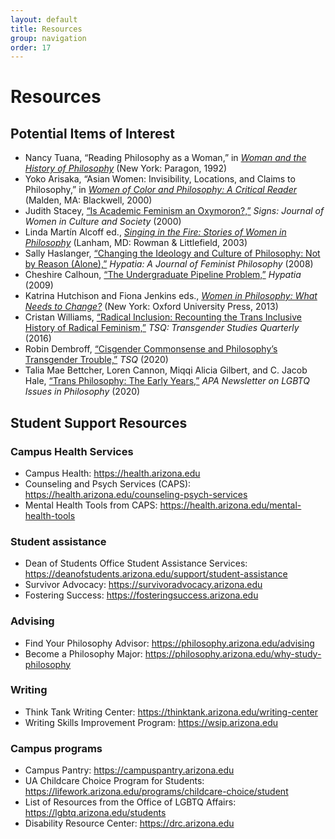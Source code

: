 ```yaml
---
layout: default
title: Resources
group: navigation
order: 17
---
```


# Resources

## Potential Items of Interest

- Nancy Tuana, “Reading Philosophy as a Woman,” in [*Woman and the History of Philosophy*](https://archive.org/embed/isbn_9780557781942) (New York: Paragon, 1992)
- Yoko Arisaka, “Asian Women: Invisibility, Locations, and Claims to Philosophy,” in [*Women of Color and Philosophy: A Critical Reader*](https://arizona-primo.hosted.exlibrisgroup.com/permalink/f/6ljalh/01UA_ALMA21454584770003843) (Malden, MA: Blackwell, 2000)
- Judith Stacey, [“Is Academic Feminism an Oxymoron?,”](http://ezproxy.library.arizona.edu/login?url=https://www.jstor.org/stable/3175510) *Signs: Journal of Women in Culture and Society* (2000)
- Linda Martín Alcoff ed., [*Singing in the Fire: Stories of Women in Philosophy*](https://arizona-primo.hosted.exlibrisgroup.com/permalink/f/6ljalh/01UA_ALMA51541311710003843) (Lanham, MD: Rowman & Littlefield, 2003)
- Sally Haslanger, [“Changing the Ideology and Culture of Philosophy: Not by Reason (Alone),”](https://web.mit.edu/~shaslang/papers/HaslangerWomeninPhil07.pdf) *Hypatia: A Journal of Feminist Philosophy* (2008)
- Cheshire Calhoun, [“The Undergraduate Pipeline Problem,”](http://ezproxy.library.arizona.edu/login?url=https://www.jstor.org/stable/20618157) *Hypatia* (2009)
- Katrina Hutchison and Fiona Jenkins eds., [*Women in Philosophy: What Needs to Change?*](https://ezproxy.library.arizona.edu/login?url=https://doi.org/10.1093/acprof:oso/9780199325603.001.0001) (New York: Oxford University Press, 2013)
- Cristan Williams, [“Radical Inclusion: Recounting the Trans Inclusive History of Radical Feminism,”](http://ezproxy.library.arizona.edu/login?url=https://doi.org/10.1215/23289252-3334463) *TSQ: Transgender Studies Quarterly* (2016)
- Robin Dembroff, [“Cisgender Commonsense and Philosophy’s Transgender Trouble,”](http://ezproxy.library.arizona.edu/login?url=https://doi.org/10.1215/23289252-8553048) *TSQ* (2020)
- Talia Mae Bettcher, Loren Cannon, Miqqi Alicia Gilbert, and
  C. Jacob Hale, [“Trans Philosophy: The Early Years,”](https://www.apaonline.org/resource/collection/B4B9E534-A677-4F29-8DC9-D75A5F16CC55/LGBTQV20n1.pdf#page=2) *APA Newsletter on LGBTQ Issues in Philosophy* (2020)

## Student Support Resources

### Campus Health Services

-   Campus Health: <https://health.arizona.edu>
-   Counseling and Psych Services (CAPS): <https://health.arizona.edu/counseling-psych-services>
-   Mental Health Tools from CAPS: <https://health.arizona.edu/mental-health-tools>

### Student assistance

-   Dean of Students Office Student Assistance Services: <https://deanofstudents.arizona.edu/support/student-assistance>
-   Survivor Advocacy: <https://survivoradvocacy.arizona.edu>
-   Fostering Success: <https://fosteringsuccess.arizona.edu>

### Advising

-   Find Your Philosophy Advisor: <https://philosophy.arizona.edu/advising>
-   Become a Philosophy Major: <https://philosophy.arizona.edu/why-study-philosophy>

### Writing

-   Think Tank Writing Center: <https://thinktank.arizona.edu/writing-center>
-   Writing Skills Improvement Program: <https://wsip.arizona.edu>

### Campus programs

-   Campus Pantry: <https://campuspantry.arizona.edu>
-   UA Childcare Choice Program for Students: <https://lifework.arizona.edu/programs/childcare-choice/student>
-   List of Resources from the Office of LGBTQ Affairs: <https://lgbtq.arizona.edu/students>
-   Disability Resource Center: <https://drc.arizona.edu>